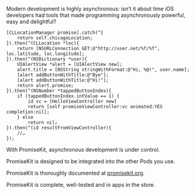 Modern development is highly asynchronous: isn’t it about time iOS developers had tools that made programming asynchronously powerful, easy and delightful?

```objc
[CLLocationManager promise].catch(^{
    return self.chicagoLocation;
}).then(^(CLLocation *loc){
    return [NSURLConnection GET:@"http://user.net/%f/%f", loc.latitude, loc.longitude];
}).then(^(NSDictionary *user){
    UIAlertView *alert = [UIAlertView new];
    alert.title = [NSString stringWithFormat:@"Hi, %@!", user.name];
    [alert addButtonWithTitle:@"Bye"];
    [alert addButtonWithTitle:@"Hi!"];
    return alert.promise;
}).then(^(NSNumber *tappedButtonIndex){
    if (tappedButtonIndex.intValue == 1) {
        id vc = [HelloViewController new]
        return [self promiseViewController:vc animated:YES completion:nil];
    } else
        return nil;
}).then(^(id resultFromViewController){
    //…
});
```

With PromiseKit, asynchronous development is under control.

PromiseKit is designed to be integrated into the other Pods you use.

PromiseKit is thoroughly documented at [promisekit.org](http://promisekit.org).

PromiseKit is complete, well-tested and in apps in the store.
